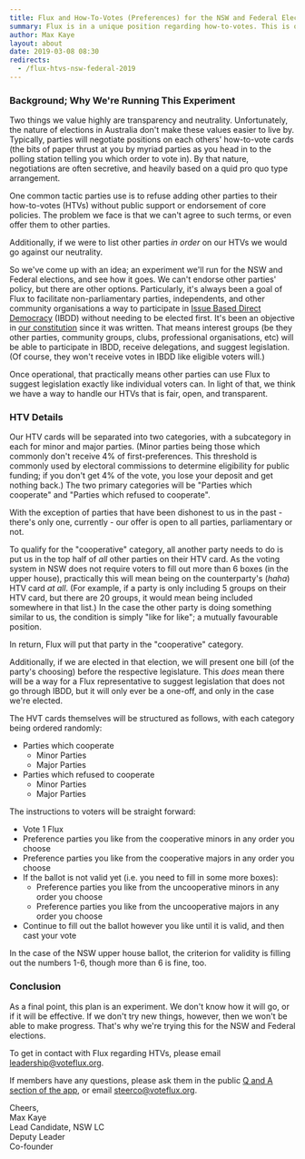 ```yaml
---
title: Flux and How-To-Votes (Preferences) for the NSW and Federal Elections
summary: Flux is in a unique position regarding how-to-votes. This is our newest experiment in handling these negotiations.
author: Max Kaye
layout: about
date: 2019-03-08 08:30
redirects:
  - /flux-htvs-nsw-federal-2019
---
```


### Background; Why We're Running This Experiment

Two things we value highly are transparency and neutrality. 
Unfortunately, the nature of elections in Australia don't make these values easier to live by.
Typically, parties will negotiate positions on each others' how-to-vote cards (the bits of paper thrust at you by myriad parties as you head in to the polling station telling you which order to vote in).
By that nature, negotiations are often secretive, and heavily based on a quid pro quo type arrangement.

One common tactic parties use is to refuse adding other parties to their how-to-votes (HTVs) without public support or endorsement of core policies.
The problem we face is that we can't agree to such terms, or even offer them to other parties.

Additionally, if we were to list other parties *in order* on our HTVs we would go against our neutrality.

So we've come up with an idea; an experiment we'll run for the NSW and Federal elections, and see how it goes.
We can't endorse other parties' policy, but there are other options.
Particularly, it's always been a goal of Flux to facilitate non-parliamentary parties, independents, and other community organisations a way to participate in [Issue Based Direct Democracy](/ibdd/overview) (IBDD) without needing to be elected first.
It's been an objective in [our constitution](https://github.com/voteflux/flux/blob/master/CONSTITUTION.md#objective) since it was written.
That means interest groups (be they other parties, community groups, clubs, professional organisations, etc) will be able to participate in IBDD, receive delegations, and suggest legislation.
(Of course, they won't receive votes in IBDD like eligible voters will.)

Once operational, that practically means other parties can use Flux to suggest legislation exactly like individual voters can.
In light of that, we think we have a way to handle our HTVs that is fair, open, and transparent.

### HTV Details

Our HTV cards will be separated into two categories, with a subcategory in each for minor and major parties. 
(Minor parties being those which commonly don't receive 4% of first-preferences. This threshold is commonly used by electoral commissions to determine eligibility for public funding; if you don't get 4% of the vote, you lose your deposit and get nothing back.)
The two primary categories will be "Parties which cooperate" and "Parties which refused to cooperate".

With the exception of parties that have been dishonest to us in the past - there's only one, currently - our offer is open to all parties, parliamentary or not.

To qualify for the "cooperative" category, all another party needs to do is put us in the top half of *all* other parties on their HTV card.
As the voting system in NSW does not require voters to fill out more than 6 boxes (in the upper house), practically this will mean being on the counterparty's (*haha*) HTV card *at all*.
(For example, if a party is only including 5 groups on their HTV card, but there are 20 groups, it would mean being included somewhere in that list.)
In the case the other party is doing something similar to us, the condition is simply "like for like"; a mutually favourable position.

In return, Flux will put that party in the "cooperative" category.

Additionally, if we are elected in that election, we will present one bill (of the party's choosing) before the respective legislature.
This *does* mean there will be a way for a Flux representative to suggest legislation that does not go through IBDD, but it will only ever be a one-off, and only in the case we're elected.

The HVT cards themselves will be structured as follows, with each category being ordered randomly:

* Parties which cooperate
  * Minor Parties
  * Major Parties
* Parties which refused to cooperate
  * Minor Parties
  * Major Parties
  
The instructions to voters will be straight forward: 

* Vote 1 Flux
* Preference parties you like from the cooperative minors in any order you choose
* Preference parties you like from the cooperative majors in any order you choose
* If the ballot is not valid yet (i.e. you need to fill in some more boxes):
  * Preference parties you like from the uncooperative minors in any order you choose
  * Preference parties you like from the uncooperative majors in any order you choose 
* Continue to fill out the ballot however you like until it is valid, and then cast your vote

In the case of the NSW upper house ballot, the criterion for validity is filling out the numbers 1-6, though more than 6 is fine, too.

### Conclusion

As a final point, this plan is an experiment. We don't know how it will go, or if it will be effective.
If we don't try new things, however, then we won't be able to make progress. 
That's why we're trying this for the NSW and Federal elections.

To get in contact with Flux regarding HTVs, please email leadership@voteflux.org.

If members have any questions, please ask them in the public [Q and A section of the app](https://app.flux.party/v/#/qanda), or email steerco@voteflux.org.

Cheers,<br>
Max Kaye<br>
Lead Candidate, NSW LC<br>
Deputy Leader<br>
Co-founder